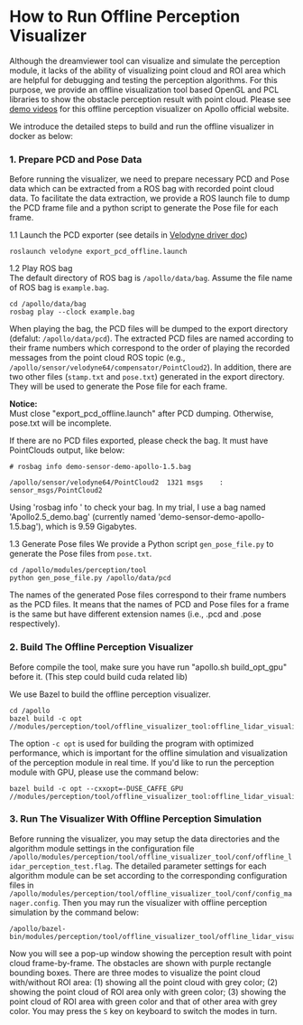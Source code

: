# How to Run Offline Perception Visualizer

Although the dreamviewer tool can visualize and simulate the perception module, it lacks of the ability of visualizing point cloud and ROI area which are helpful for debugging and testing the perception algorithms. For this purpose, we provide an offline visualization tool based OpenGL and PCL libraries to show the obstacle perception result with point cloud. Please see [demo videos](http://apollo.auto/platform/perception.html) for this offline perception visualizer on Apollo official website.

We introduce the detailed steps to build and run the offline visualizer in docker as below:
### 1. Prepare PCD and Pose Data
Before running the visualizer, we need to prepare necessary PCD and Pose data which can be extracted from a ROS bag with recorded point cloud data. To facilitate the data extraction, we provide a ROS launch file to dump the PCD frame file and a python script to generate the Pose file for each frame.

1.1 Launch the PCD exporter (see details in [Velodyne driver doc](https://github.com/ApolloAuto/apollo/tree/master/modules/drivers/velodyne))
```
roslaunch velodyne export_pcd_offline.launch
```

1.2 Play ROS bag   
The default directory of ROS bag is `/apollo/data/bag`. Assume the file name of ROS bag is `example.bag`.
```
cd /apollo/data/bag
rosbag play --clock example.bag
```
When playing the bag, the PCD files will be dumped to the export directory (defalut: `/apollo/data/pcd`). The extracted PCD files are named according to their frame numbers which correspond to the order of playing the recorded messages from the point cloud ROS topic (e.g., `/apollo/sensor/velodyne64/compensator/PointCloud2`). In addition, there are two other files (`stamp.txt` and `pose.txt`) generated in the export directory. They will be used to generate the Pose file for each frame.

**Notice:**  
Must close "export_pcd_offline.launch" after PCD dumping. Otherwise, pose.txt will be incomplete.

If there are no PCD files exported, please check the bag. It must have PointClouds output, like below:
```
# rosbag info demo-sensor-demo-apollo-1.5.bag

/apollo/sensor/velodyne64/PointCloud2  1321 msgs    : sensor_msgs/PointCloud2
```
Using 'rosbag info <your bagfile>' to check your bag.
In my trial, I use a bag named 'Apollo2.5_demo.bag' (currently named 'demo-sensor-demo-apollo-1.5.bag'), which is 9.59 Gigabytes.

1.3 Generate Pose files
We provide a Python script `gen_pose_file.py` to generate the Pose files from `pose.txt`.
```
cd /apollo/modules/perception/tool
python gen_pose_file.py /apollo/data/pcd
```
The names of the generated Pose files correspond to their frame numbers as the PCD files. It means that the names of PCD and Pose files for a frame is the same but have different extension names (i.e., .pcd and .pose respectively).  

### 2. Build The Offline Perception Visualizer
Before compile the tool, make sure you have run "apollo.sh build_opt_gpu" before it. (This step could build cuda related lib)

We use Bazel to build the offline perception visualizer.
```
cd /apollo
bazel build -c opt //modules/perception/tool/offline_visualizer_tool:offline_lidar_visualizer_tool
```
The option `-c opt` is used for building the program with optimized performance, which is important for the offline simulation and visualization of the perception module in real time.
If you'd like to run the perception module with GPU, please use the command below:
```
bazel build -c opt --cxxopt=-DUSE_CAFFE_GPU //modules/perception/tool/offline_visualizer_tool:offline_lidar_visualizer_tool
```

### 3. Run The Visualizer With Offline Perception Simulation
Before running the visualizer, you may setup the data directories and the algorithm module settings in the configuration file `/apollo/modules/perception/tool/offline_visualizer_tool/conf/offline_lidar_perception_test.flag`. The detailed parameter settings for each algorithm module can be set according to the corresponding configuration files in `/apollo/modules/perception/tool/offline_visualizer_tool/conf/config_manager.config`. Then you may run the visualizer with offline perception simulation by the command below:
```  
/apollo/bazel-bin/modules/perception/tool/offline_visualizer_tool/offline_lidar_visualizer_tool
```
Now you will see a pop-up window showing the perception result with point cloud frame-by-frame. The obstacles are shown with purple rectangle bounding boxes. There are three modes to visualize the point cloud with/without ROI area: (1) showing all the point cloud with grey color; (2) showing the point cloud of ROI area only with green color; (3) showing the point cloud of ROI area with green color and that of other area with grey color. You may press the `S` key on keyboard to switch the modes in turn.
